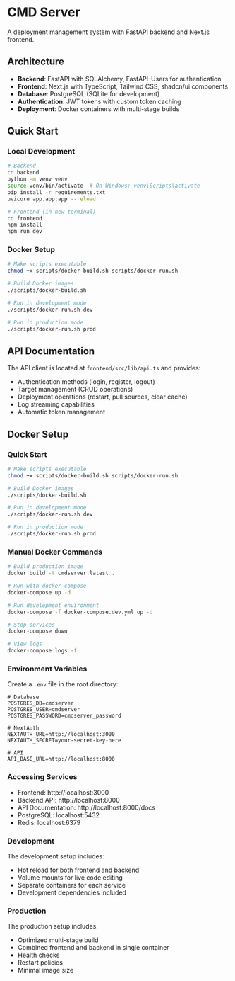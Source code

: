 # CMD Server

A deployment management system with FastAPI backend and Next.js frontend.

## Architecture

- **Backend**: FastAPI with SQLAlchemy, FastAPI-Users for authentication
- **Frontend**: Next.js with TypeScript, Tailwind CSS, shadcn/ui components
- **Database**: PostgreSQL (SQLite for development)
- **Authentication**: JWT tokens with custom token caching
- **Deployment**: Docker containers with multi-stage builds

## Quick Start

### Local Development

```bash
# Backend
cd backend
python -m venv venv
source venv/bin/activate  # On Windows: venv\Scripts\activate
pip install -r requirements.txt
uvicorn app.app:app --reload

# Frontend (in new terminal)
cd frontend
npm install
npm run dev
```

### Docker Setup

```bash
# Make scripts executable
chmod +x scripts/docker-build.sh scripts/docker-run.sh

# Build Docker images
./scripts/docker-build.sh

# Run in development mode
./scripts/docker-run.sh dev

# Run in production mode
./scripts/docker-run.sh prod
```

## API Documentation

The API client is located at `frontend/src/lib/api.ts` and provides:

- Authentication methods (login, register, logout)
- Target management (CRUD operations)
- Deployment operations (restart, pull sources, clear cache)
- Log streaming capabilities
- Automatic token management

## Docker Setup

### Quick Start

```bash
# Make scripts executable
chmod +x scripts/docker-build.sh scripts/docker-run.sh

# Build Docker images
./scripts/docker-build.sh

# Run in development mode
./scripts/docker-run.sh dev

# Run in production mode
./scripts/docker-run.sh prod
```

### Manual Docker Commands

```bash
# Build production image
docker build -t cmdserver:latest .

# Run with docker-compose
docker-compose up -d

# Run development environment
docker-compose -f docker-compose.dev.yml up -d

# Stop services
docker-compose down

# View logs
docker-compose logs -f
```

### Environment Variables

Create a `.env` file in the root directory:

```env
# Database
POSTGRES_DB=cmdserver
POSTGRES_USER=cmdserver
POSTGRES_PASSWORD=cmdserver_password

# NextAuth
NEXTAUTH_URL=http://localhost:3000
NEXTAUTH_SECRET=your-secret-key-here

# API
API_BASE_URL=http://localhost:8000
```

### Accessing Services

- Frontend: http://localhost:3000
- Backend API: http://localhost:8000
- API Documentation: http://localhost:8000/docs
- PostgreSQL: localhost:5432
- Redis: localhost:6379

### Development

The development setup includes:
- Hot reload for both frontend and backend
- Volume mounts for live code editing
- Separate containers for each service
- Development dependencies included

### Production

The production setup includes:
- Optimized multi-stage build
- Combined frontend and backend in single container
- Health checks
- Restart policies
- Minimal image size